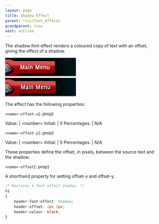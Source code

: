 ```yaml
---
layout: page
title: Shadow Effect
parent: rcss/font_effects
grandparent: rcss
next: outline
---
```


The shadow font effect renders a coloured copy of text with an offset, giving the effect of a shadow.

![shadow_1.jpg](shadow_1.jpg)

The effect has the following properties:

`<name>-offset-x`{:.prop}

Value: | \<number\>
Initial: | 0
Percentages: | N/A

`<name>-offset-y`{:.prop}

Value: | \<number\>
Initial: | 0
Percentages: | N/A

These properties define the offset, in pixels, between the source text and the shadow.

`<name>-offset`{:.prop}

A shorthand property for setting offset-x and offset-y.

```css
/* Declares a font effect shadow. */
h1
{
	header-font-effect: shadow;
	header-offset: 2px 2px;
	header-colour: black;
}
```
